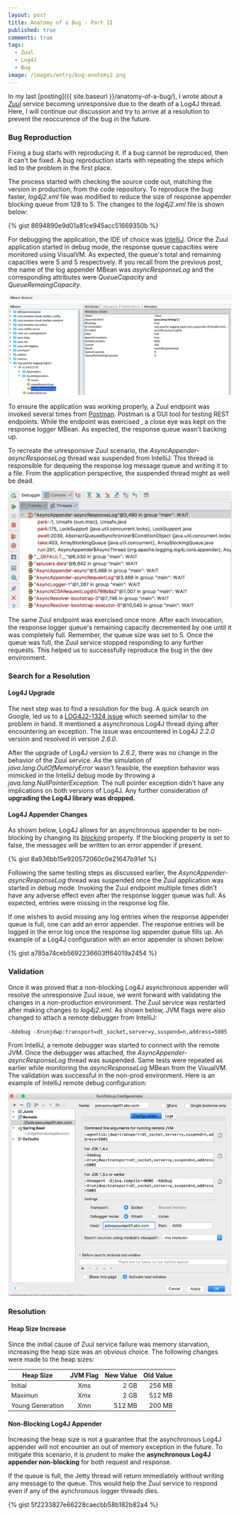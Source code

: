 ```yaml
---
layout: post
title: Anatomy of a Bug - Part II
published: true
comments: true
tags:
  - Zuul
  - Log4J
  - Bug
image: /images/entry/bug-anatomy2.png
---
```


In my last [posting]({{ site.baseurl }}/anatomy-of-a-bug/), I wrote about a
[_Zuul_](https://github.com/Netflix/zuul/wiki) service becoming unresponsive 
due to the death of a Log4J thread.
Here, I will continue our discussion and try to arrive at a resolution to prevent the reoccurence
of the bug in the future.

### Bug Reproduction

Fixing a bug starts with reproducing it. If a bug cannot be reproduced, then it can't be fixed.
A bug reproduction starts with repeating the steps which led to the problem in the first place.

The process started with checking the source code out, matching the version in production, 
from the code repository. 
To reproduce the bug faster, _log4j2.xml_ file was modified to reduce the size of response appender
 blocking queue from 128 to 5. The changes to the _log4j2.xml_ file is shown below:

{% gist 8694890e9d01a81ce945acc51669350b %}

For debugging the application, the IDE of choice was [IntelliJ](https://www.jetbrains.com/idea/). 
Once the Zuul application started in debug mode, the response queue capacities were monitored
 using VisualVM. As expected, the queue's total and remaining capacities were 5 and 5 respectively.
If you recall from the previous post, the name of the log appender MBean was _asyncResponseLog_ and
the corresponding attributes were _QueueCapacity_ and _QueueRemaingCapacity_.

![mbean browser](/images/buganatomy/mbean-browser.png)

To ensure the application was working properly, a Zuul endpoint was invoked several times 
from [Postman](https://www.getpostman.com/). Postman is a GUI tool for testing REST endpoints.
While the endpoint was exercised , a close eye was kept on the response logger MBean. As expected, 
the response queue wasn't backing up.

To recreate the unresponsive Zuul scenario, the _AsyncAppender-asyncResponseLog_ thread
was suspended from IntelliJ. This thread is responsible for dequeing the response log
message queue and writing it to a file. From the application perspective, the suspended thread
might as well be dead.

![suspended thread](/images/buganatomy/suspended-thread.png) 

The same Zuul endpoint was exercised once more. 
After each invocation, the response logger queue's remaining capacity decremented by one until
it was completely full. Remember, the queue size was set to 5. 
Once the queue was full, the Zuul service stopped responding to any further requests. 
This helped us to successfully reproduce the bug in the dev environment.

### Search for a Resolution

#### Log4J Upgrade

The next step was to find a resolution for the bug. A quick search on Google, 
led us to a [LOG4J2-1324 issue](https://issues.apache.org/jira/browse/LOG4J2-1324) which seemed similar
to the problem in hand. It mentioned a asynchronous Log4J thread dying 
after encountering an exception. The issue was encountered in Log4J _2.2.0_ version and 
resolved in version _2.6.0_.

After the upgrade of Log4J version to _2.6.2_, there was no change in the behavior of the Zuul service.
As the simulation of _java.lang.OutOfMemoryError_ wasn't feasible, the exeption behavior was mimicked in 
the IntelliJ debug mode by throwing a _java.lang.NullPointerException_. The
null pointer exception didn't have any implications on both versions of Log4J. Any further consideration of 
**upgrading the Log4J library was dropped.**

#### Log4J Appender Changes
 
As shown below, Log4J allows for an asynchronous appender to be non-blocking by changing its 
[_blocking_](https://logging.apache.org/log4j/2.0/manual/appenders.html#BlockingQueueFactory) property. 
If the blocking property is set to false, the messages will be written to an error appender if present.

{% gist 8a936bb15e920572060c0e21647b91ef %}
 
Following the same testing steps as discussed earlier, the _AsyncAppender-asyncResponseLog_ thread
was suspended once the Zuul application was started in debug mode. 
Invoking the Zuul endpoint multiple times didn't have any adverse effect even after the 
response logger queue was full. As expected, entries were missing in the response log file.
 
If one wishes to avoid missing any log entries when the response appender queue is full, one can add an error appender. 
The response entries will be logged in the error log once the response log appender queue fills up.
An example of a Log4J configuration with an error appender is shown below:
 
 {% gist a785a74ceb5692236603ff64019a2454 %}
 
### Validation

Once it was proved that a non-blocking Log4J asynchronous appender will resolve the 
unresponsive Zuul issue, we went forward with validating the changes in a non-production environment. 
The Zuul service was restarted after making changes to _log4j2.xml_.
As shown below, JVM flags were also changed to attach a remote debugger 
from IntelliJ:

`-Xdebug -Xrunjdwp:transport=dt_socket,server=y,suspend=n,address=5005`

From IntelliJ, a remote debugger was started to connect with the remote JVM. Once the debugger
was attached, the _AsyncAppender-asyncResponseLog_ thread was suspended. Same tests were repeated 
as earlier while monitoring the _asyncResponseLog_ MBean from the VisualVM. The validation was successful in the 
non-prod environment. Here is an example of IntelliJ remote debug configuration: 

![remote config](/images/buganatomy/intellij-remote-debug.png) 

### Resolution

#### Heap Size Increase

Since the initial cause of Zuul service failure was memory starvation, increasing the 
heap size was an obvious choice. The following changes were made to the heap
sizes:

| Heap  Size         | JVM Flag       | New Value     | Old Value  |
| ------------------ | :-------------:| -------------:| ----------:|
| Initial            | Xms           | 2 GB          | 256 MB     |
| Maximun            | Xmx           | 2 GB          | 512 MB     |
| Young Generation   | Xmn           | 512 MB        | 200 MB     |

#### Non-Blocking Log4J Appender

Increasing the heap size is not a guarantee that the asynchronous Log4J appender will not encounter an out of memory
exception in the future. To mitigate this scenario, it is prudent to make the 
**asynchronous Log4J appender non-blocking** for both request and response. 

If the queue is full, the Jetty thread will return immediately without writing any message to the queue. 
This would help the Zuul service to respond even if any of the aynchronous logger threads dies.

{% gist 5f2233827e66228caecbb58b182b82a4 %}
